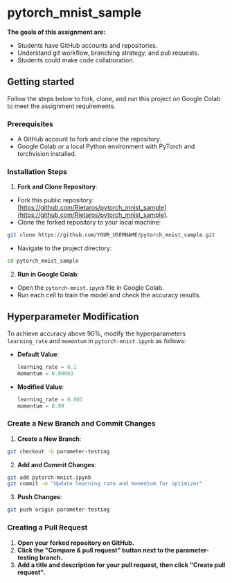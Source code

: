 # pytorch_mnist_sample

**The goals of this assignment are:**
- Students have GitHub accounts and repositories.
- Understand git workflow, branching strategy, and pull requests.
- Students could make code collaboration.

## Getting started

Follow the steps below to fork, clone, and run this project on Google Colab to meet the assignment requirements.

### Prerequisites

- A GitHub account to fork and clone the repository.
- Google Colab or a local Python environment with PyTorch and torchvision installed.

### Installation Steps

1. **Fork and Clone Repository**:
- Fork this public repository: [https://github.com/Rietaros/pytorch_mnist_sample](https://github.com/Rietaros/pytorch_mnist_sample).
- Clone the forked repository to your local machine:
```bash
git clone https://github.com/YOUR_USERNAME/pytorch_mnist_sample.git
```
- Navigate to the project directory:
```bash
cd pytorch_mnist_sample
```

2. **Run in Google Colab**:
- Open the `pytorch-mnist.ipynb` file in Google Colab.
- Run each cell to train the model and check the accuracy results.

## Hyperparameter Modification

To achieve accuracy above 90%, modify the hyperparameters `learning_rate` and `momentum` in `pytorch-mnist.ipynb` as follows:

- **Default Value**:
  ```python
  learning_rate = 0.1
  momentum = 0.00003

- **Modified Value**:
  ```python
  learning_rate = 0.001
  momentum = 0.99

### Create a New Branch and Commit Changes

1. **Create a New Branch**:
  ```bash
  git checkout -b parameter-testing
  ```
2. **Add and Commit Changes**:
  ```bash
  git add pytorch-mnist.ipynb
  git commit -m "Update learning rate and momentum for optimizer"
  ```
3. **Push Changes**:
  ```bash
  git push origin parameter-testing
  ```

### Creating a Pull Request

1. **Open your forked repository on GitHub.**
2. **Click the "Compare & pull request" button next to the parameter-testing branch.**
3. **Add a title and description for your pull request, then click "Create pull request".**
